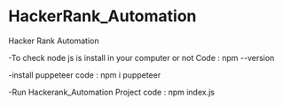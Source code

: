 # HackerRank_Automation
Hacker Rank Automation

-To check node js is install in your computer or not 
Code :  npm --version

-install puppeteer 
code : npm i puppeteer

-Run Hackerank_Automation Project 
code : npm index.js









